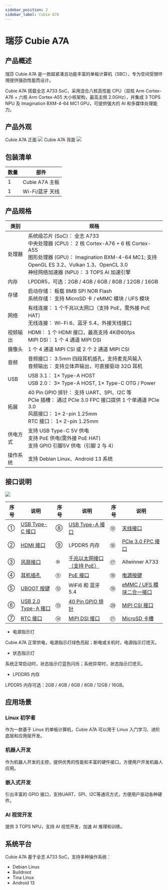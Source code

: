 ```yaml
---
sidebar_position: 2
sidebar_label: Cubie A7A
---
```


# 瑞莎 Cubie A7A

## 产品概述

瑞莎 Cubie A7A 是一款超紧凑且功能丰富的单板计算机（SBC），专为空间受限环境提供强劲性能而设计。

Cubie A7A 搭载全志 A733 SoC，采用混合八核高性能 CPU（双核 Arm Cortex-A76 + 六核 Arm Cortex-A55 大小核架构，最高主频 2.0GHz），并集成 3 TOPS NPU 及 Imagination BXM-4-64 MC1 GPU，可提供强大的 AI 和多媒体处理能力。

## 产品外观

<div style={{textAlign: 'center'}}>
   Cubie A7A 正面
   <img src="/img/cubie/a7a/a7a-bottom.webp" style={{width: '50%', maxWidth: '1200px'}} />
   Cubie A7A 背面
    <img src="/img/cubie/a7a/a7a-top.webp" style={{width: '50%', maxWidth: '1200px'}} />
</div>

## 包装清单

| 数量 | 部件            |
| ---- | --------------- |
| 1    | Cubie A7A 主板  |
| 1    | Wi-Fi/蓝牙 天线 |

## 产品规格

| 类别     | 规格                                                                                                                                                                                                                                  |
| -------- | ------------------------------------------------------------------------------------------------------------------------------------------------------------------------------------------------------------------------------------- |
| 处理器   | 系统级芯片 (SoC)： 全志 A733 <br/> 中央处理器 (CPU)： 2 核 Cortex-A76 + 6 核 Cortex-A55 <br/> 图形处理器 (GPU)： Imagination BXM-4-64 MC1; 支持 OpenGL ES 3.2、Vulkan 1.3、OpenCL 3.0 <br/> 神经网络加速器 (NPU)： 3 TOPS AI 加速引擎 |
| 内存     | LPDDR5，可选：2GB / 4GB / 6GB / 8GB / 12GB / 16GB                                                                                                                                                                                     |
| 存储     | 启动存储： 板载 8MB SPI NOR Flash <br/> 系统存储： 支持 MicroSD 卡 / eMMC 模块 / UFS 模块                                                                                                                                             |
| 网络     | 有线连接： 1 个千兆以太网口（支持 PoE，需外接 PoE HAT） <br/> 无线连接： Wi-Fi 6、蓝牙 5.4，外接天线接口                                                                                                                              |
| 视频输出 | HDMI： 1 个 HDMI 接口，最高支持 4K@60fps <br/> MIPI DSI： 1 个 4 通道 MIPI DSI                                                                                                                                                        |
| 摄像头   | 1 个 4 通道 MIPI CSI 或 2 个 2 通道 MIPI CSI                                                                                                                                                                                          |
| 音频     | 音频接口： 3.5mm 四段耳机插孔，支持麦克风输入 <br/> 音频输出： 支持立体声输出，可直接驱动 32Ω 耳机                                                                                                                                    |
| USB      | USB 3.1： 1× Type-A HOST <br/> USB 2.0： 3× Type-A HOST, 1× Type-C OTG / Power                                                                                                                                                        |
| 拓展     | 40 Pin GPIO 排针： 支持 UART、SPI、I2C 等 <br/> PCIe 插槽： 通过 PCIe 3.0 FPC 接口提供 1 个单通道 PCIe 3.0 <br/> 风扇接口： 1× 2-pin 1.25mm <br/> RTC 接口： 1× 2-pin 1.25mm                                                          |
| 供电方式 | 支持 USB Type-C 5V 供电 <br/> 支持 PoE 供电(需外接 PoE HAT) <br/> 支持 GPIO 引脚5V 供电（引脚 2 与 4）                                                                                                                                |
| 操作系统 | 支持 Debian Linux、Android 13 系统                                                                                                                                                                                                    |

## 接口说明

<div style={{textAlign: 'center'}}>
   <img src="/img/cubie/a7a/a7a-interface.webp" style={{width: '100%', maxWidth: '1200px'}} />
</div>

| 序号 | 说明                                                      | 序号 | 说明                                                           | 序号 | 说明                                                              |
| ---- | --------------------------------------------------------- | ---- | -------------------------------------------------------------- | ---- | ----------------------------------------------------------------- |
| ①    | [USB Type-C 接口](/cubie/a7a/hardware-use/usb-type-c)     | ⑧    | [USB Type-A 接口](/cubie/a7a/hardware-use/usb-type-a)          | ⑮    | [天线接口](/cubie/a7a/hardware-use/ante)                          |
| ②    | [HDMI 接口](/cubie/a7a/hardware-use/hdmi)                 | ⑨    | LPDDR5 内存                                                    | ⑯    | [PCIe 3.0 FPC 接口](/cubie/a7a/hardware-use/fpc)                  |
| ③    | [风扇接口](/cubie/a7a/hardware-use/fan)                   | ⑩    | [千兆以太网接口（支持 PoE）](/cubie/a7a/hardware-use/ethernet) | ⑰    | Allwinner A733                                                    |
| ④    | [耳机插孔](/cubie/a7a/hardware-use/headphone)             | ⑪    | [PoE 接口](/cubie/a7a/hardware-use/ethernet)                   | ⑱    | [电源按键](/cubie/a7a/hardware-use/power-key)                     |
| ⑤    | [UBOOT 按键](/cubie/a7a/hardware-use/uboot-key)           | ⑫    | WiFi6 和 蓝牙5.4                                               | ⑲    | [eMMC / UFS 模块二合一接口](/cubie/a7a/hardware-use/emmc-ufs-com) |
| ⑥    | [USB 2.0 Type-A 接口](/cubie/a7a/hardware-use/usb-type-a) | ⑬    | [40 Pin GPIO 排针](/cubie/a7a/hardware-use/pin-gpio)           | ⑳    | [MIPI CSI 接口](/cubie/a7a/hardware-use/mipi-csi)                 |
| ⑦    | [RTC 接口](/cubie/a7a/hardware-use/rtc)                   | ⑭    | [MIPI DSI 接口](/cubie/a7a/hardware-use/mipi-dsi)              | ㉑   | [MicroSD 卡槽](/cubie/a7a/hardware-use/microsd)                   |

- 电源指示灯

Cubie A7A 正常供电，电源指示灯绿色亮起；断电或关机时，电源指示灯熄灭。

- 状态指示灯

系统正常启动时，状态指示灯蓝色闪烁；系统异常时，状态指示灯熄灭。

- LPDDR5 内存

LPDDR5 内存可选：2GB / 4GB / 6GB / 8GB / 12GB / 16GB。

## 应用场景

### Linux 初学者

作为一款基于 Linux 的单板计算机，Cubie A7A 可以用于 Linux 入门学习、进阶底层和应用层开发。

### 机器人开发

作为机器人开发的主控，提供优秀的性能和丰富的硬件接口，方便用户开发机器人应用。

### 嵌入式开发

引出丰富的 GPIO 接口，支持UART、SPI、I2C等通讯方式，方便用户驱动各种硬件。

### AI 视觉开发

提供 3 TOPS NPU，支持 AI 视觉开发，加速 AI 推理和训练。

## 系统平台

Cubie A7A 基于全志 A733 SoC，支持多种操作系统：

- Debian Linux
- Buildroot
- Tina Linux
- Android 13
